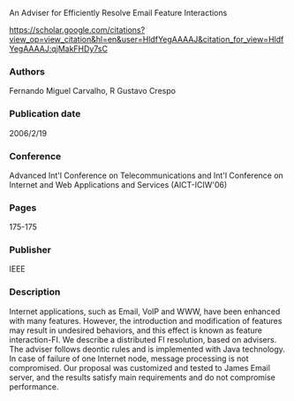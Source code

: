 An Adviser for Efficiently Resolve Email Feature Interactions

https://scholar.google.com/citations?view_op=view_citation&hl=en&user=HldfYegAAAAJ&citation_for_view=HldfYegAAAAJ:qjMakFHDy7sC

### Authors
Fernando Miguel Carvalho, R Gustavo Crespo
### Publication date
2006/2/19
### Conference
Advanced Int'l Conference on Telecommunications and Int'l Conference on Internet and Web Applications and Services (AICT-ICIW'06)
### Pages
175-175
### Publisher
IEEE
### Description
Internet applications, such as Email, VoIP and WWW, have been enhanced with many features. However, the introduction and modification of features may result in undesired behaviors, and this effect is known as feature interaction-FI. We describe a distributed FI resolution, based on advisers. The adviser follows deontic rules and is implemented with Java technology. In case of failure of one Internet node, message processing is not compromised. Our proposal was customized and tested to James Email server, and the results satisfy main requirements and do not compromise performance.